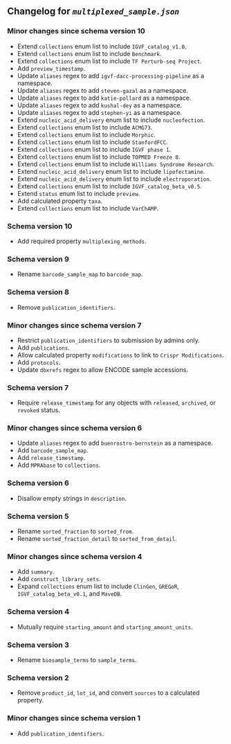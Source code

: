## Changelog for *`multiplexed_sample.json`*

### Minor changes since schema version 10

* Extend `collections` enum list to include `IGVF_catalog_v1.0`.
* Extend `collections` enum list to include `Benchmark`.
* Extend `collections` enum list to include `TF Perturb-seq Project`.
* Add `preview_timestamp`.
* Update `aliases` regex to add `igvf-dacc-processing-pipeline` as a namespace.
* Update `aliases` regex to add `steven-gazal` as a namespace.
* Update `aliases` regex to add `katie-pollard` as a namespace.
* Update `aliases` regex to add `kushal-dey` as a namespace.
* Update `aliases` regex to add `stephen-yi` as a namespace.
* Extend `nucleic_acid_delivery` enum list to include `nucleofection`.
* Extend `collections` enum list to include `ACMG73`.
* Extend `collections` enum list to include `Morphic`.
* Extend `collections` enum list to include `StanfordFCC`.
* Extend `collections` enum list to include `IGVF phase 1`.
* Extend `collections` enum list to include `TOPMED Freeze 8`.
* Extend `collections` enum list to include `Williams Syndrome Research`.
* Extend `nucleic_acid_delivery` enum list to include `lipofectamine`.
* Extend `nucleic_acid_delivery` enum list to include `electroporation`.
* Extend `collections` enum list to include `IGVF_catalog_beta_v0.5`.
* Extend `status` enum list to include `preview`.
* Add calculated property `taxa`.
* Extend `collections` enum list to include `VarChAMP`.

### Schema version 10

* Add required property `multiplexing_methods`.

### Schema version 9

* Rename `barcode_sample_map` to `barcode_map`.

### Schema version 8

* Remove `publication_identifiers`.

### Minor changes since schema version 7

* Restrict `publication_identifiers` to submission by admins only.
* Add `publications`.
* Allow calculated property `modifications` to link to `Crispr Modifications`.
* Add `protocols`.
* Update `dbxrefs` regex to allow ENCODE sample accessions.

### Schema version 7

* Require `release_timestamp` for any objects with `released`, `archived`, or `revoked` status.

### Minor changes since schema version 6

* Update `aliases` regex to add `buenrostro-bernstein` as a namespace.
* Add `barcode_sample_map`.
* Add `release_timestamp`.
* Add `MPRAbase` to `collections`.

### Schema version 6

* Disallow empty strings in `description`.

### Schema version 5

* Rename `sorted_fraction` to `sorted_from`.
* Rename `sorted_fraction_detail` to `sorted_from_detail`.

### Minor changes since schema version 4

* Add `summary`.
* Add `construct_library_sets`.
* Expand `collections` enum list to include `ClinGen`, `GREGoR`, `IGVF_catalog_beta_v0.1`, and `MaveDB`.

### Schema version 4

* Mutually require `starting_amount` and `starting_amount_units`.

### Schema version 3

* Rename `biosample_terms` to `sample_terms`.

### Schema version 2

* Remove `product_id`, `lot_id`, and convert `sources` to a calculated property.

### Minor changes since schema version 1

* Add `publication_identifiers`.
